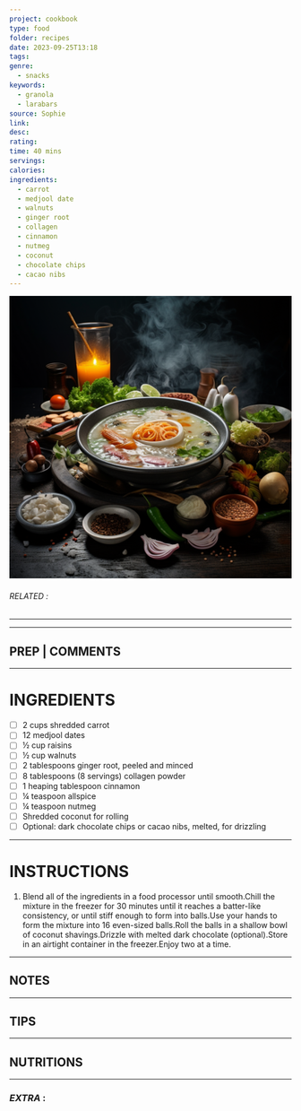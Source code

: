 ```yaml
---
project: cookbook
type: food
folder: recipes
date: 2023-09-25T13:18
tags: 
genre:
  - snacks
keywords:
  - granola
  - larabars
source: Sophie
link: 
desc: 
rating: 
time: 40 mins
servings: 
calories: 
ingredients:
  - carrot
  - medjool date
  - walnuts
  - ginger root
  - collagen
  - cinnamon
  - nutmeg
  - coconut
  - chocolate chips
  - cacao nibs
---
```


![IMAGE](_default.png)

###### *RELATED* : 
---


---
## PREP | COMMENTS



---
# INGREDIENTS

- [ ] 2 cups shredded carrot
- [ ] 12 medjool dates
- [ ] ½ cup raisins
- [ ] ½ cup walnuts
- [ ] 2 tablespoons ginger root, peeled and minced
- [ ] 8 tablespoons (8 servings) collagen powder
- [ ] 1 heaping tablespoon cinnamon
- [ ] ¼ teaspoon allspice
- [ ] ¼ teaspoon nutmeg
- [ ] Shredded coconut for rolling
- [ ] Optional: dark chocolate chips or cacao nibs, melted, for drizzling

---
# INSTRUCTIONS

1. Blend all of the ingredients in a food processor until smooth.Chill the mixture in the freezer for 30 minutes until it reaches a batter-like consistency, or until stiff enough to form into balls.Use your hands to form the mixture into 16 even-sized balls.Roll the balls in a shallow bowl of coconut shavings.Drizzle with melted dark chocolate (optional).Store in an airtight container in the freezer.Enjoy two at a time.

---
## NOTES



---
## TIPS



---
## NUTRITIONS



---
### *EXTRA* :



